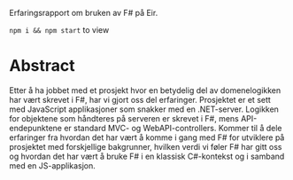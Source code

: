 Erfaringsrapport om bruken av F# på Eir.

`npm i && npm start` to view

# Abstract

Etter å ha jobbet med et prosjekt hvor en betydelig del av domenelogikken har
vært skrevet i F#, har vi gjort oss del erfaringer. Prosjektet er et sett med
JavaScript applikasjoner som snakker med en .NET-server. Logikken for objektene
som håndteres på serveren er skrevet i F#, mens API-endepunktene er standard
MVC- og WebAPI-controllers. Kommer til å dele erfaringer fra hvordan det har
vært å komme i gang med F# for utviklere på prosjektet med forskjellige
bakgrunner, hvilken verdi vi føler F# har gitt oss og hvordan det har vært å
bruke F# i en klassisk C#-kontekst og i samband med en JS-applikasjon. 
